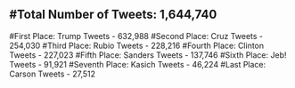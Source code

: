 #Total Number of Tweets: 1,644,740 
---
#First Place: Trump Tweets - 632,988
#Second Place: Cruz Tweets - 254,030
#Third Place: Rubio Tweets - 228,216
#Fourth Place: Clinton Tweets - 227,023
#Fifth Place: Sanders Tweets - 137,746
#Sixth Place: Jeb! Tweets - 91,921
#Seventh Place: Kasich Tweets - 46,224
#Last Place: Carson Tweets - 27,512
